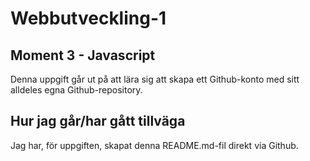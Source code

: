 # Webbutveckling-1

## Moment 3 - Javascript
Denna uppgift går ut på att lära sig att skapa ett Github-konto med 
sitt alldeles egna Github-repository.

## Hur jag går/har gått tillväga
Jag har, för uppgiften, skapat denna README.md-fil direkt via Github.
